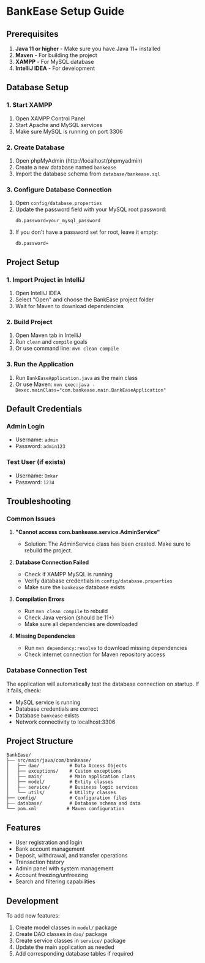 # BankEase Setup Guide

## Prerequisites

1. **Java 11 or higher** - Make sure you have Java 11+ installed
2. **Maven** - For building the project
3. **XAMPP** - For MySQL database
4. **IntelliJ IDEA** - For development

## Database Setup

### 1. Start XAMPP
1. Open XAMPP Control Panel
2. Start Apache and MySQL services
3. Make sure MySQL is running on port 3306

### 2. Create Database
1. Open phpMyAdmin (http://localhost/phpmyadmin)
2. Create a new database named `bankease`
3. Import the database schema from `database/bankease.sql`

### 3. Configure Database Connection
1. Open `config/database.properties`
2. Update the password field with your MySQL root password:
   ```properties
   db.password=your_mysql_password
   ```
3. If you don't have a password set for root, leave it empty:
   ```properties
   db.password=
   ```

## Project Setup

### 1. Import Project in IntelliJ
1. Open IntelliJ IDEA
2. Select "Open" and choose the BankEase project folder
3. Wait for Maven to download dependencies

### 2. Build Project
1. Open Maven tab in IntelliJ
2. Run `clean` and `compile` goals
3. Or use command line: `mvn clean compile`

### 3. Run the Application
1. Run `BankEaseApplication.java` as the main class
2. Or use Maven: `mvn exec:java -Dexec.mainClass="com.bankease.main.BankEaseApplication"`

## Default Credentials

### Admin Login
- Username: `admin`
- Password: `admin123`

### Test User (if exists)
- Username: `Omkar`
- Password: `1234`

## Troubleshooting

### Common Issues

1. **"Cannot access com.bankease.service.AdminService"**
   - Solution: The AdminService class has been created. Make sure to rebuild the project.

2. **Database Connection Failed**
   - Check if XAMPP MySQL is running
   - Verify database credentials in `config/database.properties`
   - Make sure the `bankease` database exists

3. **Compilation Errors**
   - Run `mvn clean compile` to rebuild
   - Check Java version (should be 11+)
   - Make sure all dependencies are downloaded

4. **Missing Dependencies**
   - Run `mvn dependency:resolve` to download missing dependencies
   - Check internet connection for Maven repository access

### Database Connection Test
The application will automatically test the database connection on startup. If it fails, check:
- MySQL service is running
- Database credentials are correct
- Database `bankease` exists
- Network connectivity to localhost:3306

## Project Structure

```
BankEase/
├── src/main/java/com/bankease/
│   ├── dao/           # Data Access Objects
│   ├── exceptions/    # Custom exceptions
│   ├── main/          # Main application class
│   ├── model/         # Entity classes
│   ├── service/       # Business logic services
│   └── utils/         # Utility classes
├── config/            # Configuration files
├── database/          # Database schema and data
└── pom.xml           # Maven configuration
```

## Features

- User registration and login
- Bank account management
- Deposit, withdrawal, and transfer operations
- Transaction history
- Admin panel with system management
- Account freezing/unfreezing
- Search and filtering capabilities

## Development

To add new features:
1. Create model classes in `model/` package
2. Create DAO classes in `dao/` package
3. Create service classes in `service/` package
4. Update the main application as needed
5. Add corresponding database tables if required
